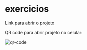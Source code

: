 # exercicios

<a href="https://luangf.github.io/exercicios-html-css/projeto/android">Link para abrir o projeto</a>

QR code para abrir projeto no celular:

![qr-code](https://github.com/luangf/exercicios-html-css/assets/82978424/15d4a2d3-8dc9-41a8-b547-b51297458bee)
